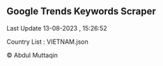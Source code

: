 

## Google Trends Keywords Scraper 
 
Last Update 13-08-2023 , 15:26:52

Country List :
VIETNAM.json



© Abdul Muttaqin 
